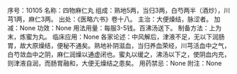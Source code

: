 序号：10105
名称：四物麻仁丸
组成：熟地5两，当归3两，白芍两半（酒炒），川芎1两，麻仁3两。
出处：《医略六书》卷十八。
主治：大便燥结，脉涩者。
加减：None
功效：None
用法用量：每服3-5钱。百沸汤送下。
制备方法：上为末，炼蜜为丸。
临床应用：None
各家论述：中风解后，津液不足，无以下润肠胃，故大原燥结，便秘不通矣。熟地补阴滋血，当归养血荣经，川芎活血中之气，白芍敛血中之阴，麻仁润燥以通虚闭也。蜜丸以缓之，沸汤以下之，使阴血内充，则津液自润，而肠胃融和，大便无燥结之患矣。
用药禁忌：None
附注：None
